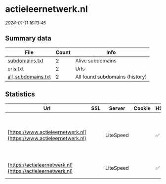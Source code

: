 # actieleernetwerk.nl
*2024-01-11 16:13:45*
## Summary data
| File       | Count | Info |
|------------|-------|------|
|[subdomains.txt](/data/actieleernetwerk.nl/subdomains.txt)|2|Alive subdomains|
|[urls.txt](/data/actieleernetwerk.nl/urls.txt)|2|Urls|
|[all_subdomains.txt](/data/actieleernetwerk.nl/all_subdomains.txt)|2|All found subdomains (history)|
## Statistics
| Url | SSL | Server | Cookie | HSTS | CSP | XFO | XXP | RP | Tech |Title |
|------------|-------|------|------|------|------|------|------|------|------|------|
|[https://www.actieleernetwerk.nl](https://www.actieleernetwerk.nl)| |LiteSpeed| |:white_check_mark: | | | | :white_check_mark: |HSTS HTTP/3 LiteSpeed WP Rocket WordPress Yoast SEO:21.7|Actie Leer Netwe...|
|[https://actieleernetwerk.nl](https://actieleernetwerk.nl)| |LiteSpeed| |:white_check_mark: | | | | :white_check_mark: |HTTP/3 LiteSpeed|301 Moved Perman...|